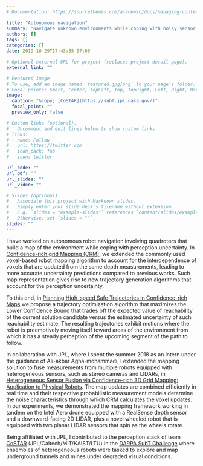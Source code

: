 ```yaml
---
# Documentation: https://sourcethemes.com/academic/docs/managing-content/

title: "Autonomous navigation"
summary: "Navigate unknown environments while coping with noisy sensor measurements."
authors: []
tags: []
categories: []
date: 2019-10-29T17:43:35-07:00

# Optional external URL for project (replaces project detail page).
external_link: ""

# Featured image
# To use, add an image named `featured.jpg/png` to your page's folder.
# Focal points: Smart, Center, TopLeft, Top, TopRight, Left, Right, BottomLeft, Bottom, BottomRight.
image:
  caption: "&copy; [CoSTAR](https://subt.jpl.nasa.gov/)"
  focal_point: ""
  preview_only: false

# Custom links (optional).
#   Uncomment and edit lines below to show custom links.
# links:
# - name: Follow
#   url: https://twitter.com
#   icon_pack: fab
#   icon: twitter

url_code: ""
url_pdf: ""
url_slides: ""
url_video: ""

# Slides (optional).
#   Associate this project with Markdown slides.
#   Simply enter your slide deck's filename without extension.
#   E.g. `slides = "example-slides"` references `content/slides/example-slides.md`.
#   Otherwise, set `slides = ""`.
slides: ""
---
```


I have worked on autonomous robot navigation involving quadrotors that build a map of the environment while coping with perception uncertainty. In [Confidence-rich grid Mapping (CRM)](/publication/2019-crm-ijrr/), we extended the commonly used voxel-based robot mapping algorithm to account for the interdependence of voxels that are updated from the same depth measurements, leading to more accurate uncertainty predictions compared to previous works. Such map representation gives rise to new trajectory generation algorithms that account for the perception uncertainty.

To this end, in [Planning High-speed Safe Trajectories in Confidence-rich Maps](/publication/2017-crm-to-iros) we propose a trajectory optimization algorithm that maximizes the Lower Confidence Bound that trades off the expected value of reachability of the current solution candidate versus the estimated uncertainty of such reachability estimate. The resulting trajectories exhibit motions where the robot is preemptively moving itself toward areas of the environment from which it has a steady perception of the upcoming segment of the path to follow.

In collaboration with JPL, where I spent the summer 2018 as an intern under the guidance of Ali-akbar Agha-mohammadi, I extended the mapping solution to fuse measurements from multiple robots equipped with heterogeneous sensors, such as stereo cameras and LIDARs, in [Heterogeneous Sensor Fusion via Confidence-rich 3D Grid Mapping: Application to Physical Robots](/publication/2018-crm-fusion-iser). The map updates are combined efficiently in real time and their respective probabilistic measurement models determine the noise characteristics through which CRM calculates the voxel updates. In our experiments, we demonstrated the mapping framework working in tandem on the Intel Aero drone equipped with a RealSense depth sensor and a downward-facing 2D LIDAR, plus a novel wheeled robot that is equipped with two planar LIDAR sensors that spin as the wheels rotate.

Being affiliated with JPL, I contributed to the perception stack of team [CoSTAR](https://subt.jpl.nasa.gov/) (JPL/Caltech/MIT/KAIST/LTU) in the [DARPA SubT Challenge](https://www.subtchallenge.com/) where ensembles of heterogeneous robots were tasked to explore and map underground tunnels and mines under degraded visual conditions.
